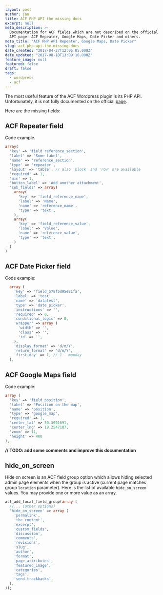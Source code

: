 ```yaml
---
layout: post
author: jan
title: ACF PHP API the missing docs
excerpt: null
meta_description: >-
  Documentation for ACF fields which are not described on the official ACF PHP
  API page: ACF Repeater, Google Maps, Date Picker and others.
meta_title: "ACF PHP API Repeater, Google Maps, Date Picker"
slug: acf-php-api-the-missing-docs
date_created: "2017-04-27T12:05:05.000Z"
date_updated: "2017-08-18T13:09:10.000Z"
feature_image: null
featured: false
draft: false
tags:
  - wordpress
  - acf
---
```


The most useful feature of the ACF Wordpress plugin is its PHP API. Unfortunately, it is not fully documented on the official [page](https://www.advancedcustomfields.com/resources/register-fields-via-php/).

Here are the missing fields:

## ACF Repeater field

Code example.

```php
array(
  'key' => 'field_reference_section',
  'label' => 'Some label',
  'name' => 'reference_section',
  'type' => 'repeater',
  'layout' => 'table', // also 'block' and 'row' are available
  'required' => 1,
  'min' => 1,
  'button_label' => 'Add another attachment',
  'sub_fields' => array(
    array(
      'key' => 'field_reference_name',
      'label' => 'Name',
      'name' => 'reference_name',
      'type' => 'text',
    ),
    array(
      'key' => 'field_reference_value',
      'label' => 'Value',
      'name' => 'reference_value',
      'type' => 'text',
    )
  )
)
```

## ACF Date Picker field

Code example:

```php
  array (
    'key' => 'field_578f5d95e81fa',
    'label' => 'test',
    'name' => 'datatest',
    'type' => 'date_picker',
    'instructions' => '',
    'required' => 0,
    'conditional_logic' => 0,
    'wrapper' => array (
      'width' => '',
      'class' => '',
      'id' => '',
    ),
    'display_format' => 'd/m/Y',
    'return_format' => 'd/m/Y',
    'first_day' => 1, // 1 - monday
  ),
```

## ACF Google Maps field

Code example:

```php
array (
  'key' => 'field_position',
  'label' => 'Position on the map',
  'name' => 'position',
  'type' => 'google_map',
  'required' => 1,
  'center_lat' => 50.3091691,
  'center_lng' => 19.2547187,
  'zoom' => 11,
  'height' => 400
),
```

**// TODO: add some comments and improve this documentation**

## hide_on_screen

Hide on screen is an ACF field group option which allows hiding selected admin page elements when the group is active (current page matches group `location` parameter). Here is the list of available `hide_on_screen` values. You may provide one or more value as an array.

```php
acf_add_local_field_group(array (
  //... (other options)
  'hide_on_screen' => array (
    'permalink',
    'the_content',
    'excerpt',
    'custom_fields',
    'discussion',
    'comments',
    'revisions',
    'slug',
    'author',
    'format',
    'page_attributes',
    'featured_image',
    'categories',
    'tags',
    'send-trackbacks',
  ),
));
```
